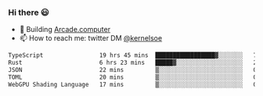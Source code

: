 ### Hi there 😃

- 🔨 Building [Arcade.computer](https://arcade.computer)
- 📫 How to reach me: twitter DM [@kernelsoe](https://twitter.com/kernelsoe)

<!--START_SECTION:waka-->

```txt
TypeScript                19 hrs 45 mins  █████████████████▓░░░░░░░   70.45 %
Rust                      6 hrs 23 mins   █████▓░░░░░░░░░░░░░░░░░░░   22.80 %
JSON                      22 mins         ▒░░░░░░░░░░░░░░░░░░░░░░░░   01.36 %
TOML                      20 mins         ▒░░░░░░░░░░░░░░░░░░░░░░░░   01.24 %
WebGPU Shading Language   17 mins         ▒░░░░░░░░░░░░░░░░░░░░░░░░   01.02 %
```

<!--END_SECTION:waka-->
